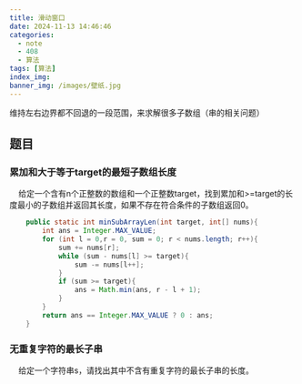 ```yaml
---
title: 滑动窗口
date: 2024-11-13 14:46:46
categories:
  - note
  - 408
  - 算法
tags: [算法]
index_img:
banner_img: /images/壁纸.jpg
---
```


 

维持左右边界都不回退的一段范围，来求解很多子数组（串的相关问题）

## 题目

### 累加和大于等于target的最短子数组长度

&nbsp;&nbsp;&nbsp;&nbsp;给定一个含有n个正整数的数组和一个正整数target，找到累加和>=target的长度最小的子数组并返回其长度，如果不存在符合条件的子数组返回0。

```java
    public static int minSubArrayLen(int target, int[] nums){
        int ans = Integer.MAX_VALUE;
        for (int l = 0,r = 0, sum = 0; r < nums.length; r++){
            sum += nums[r];
            while (sum - nums[l] >= target){
                sum -= nums[l++];
            }
            if (sum >= target){
                ans = Math.min(ans, r - l + 1);
            }
        }
        return ans == Integer.MAX_VALUE ? 0 : ans;
    }
```

### 无重复字符的最长子串

&nbsp;&nbsp;&nbsp;&nbsp;给定一个字符串s，请找出其中不含有重复字符的最长子串的长度。

```java
```

